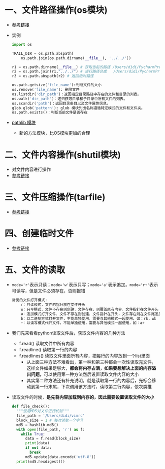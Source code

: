# 一、文件路径操作(os模块)

- [参考链接](https://blog.csdn.net/kdongyi/article/details/82313150?ops_request_misc=%257B%2522request%255Fid%2522%253A%2522164964763616780366553189%2522%252C%2522scm%2522%253A%252220140713.130102334..%2522%257D&request_id=164964763616780366553189&biz_id=0&utm_medium=distribute.pc_search_result.none-task-blog-2~all~top_positive~default-1-82313150.142^v7^control,157^v4^control&utm_term=os.path&spm=1018.2226.3001.4187)

- 实例

  ```python
  import os
  
  TRAIL_DIR = os.path.abspath(
      os.path.join(os.path.dirname(__file__), '../../'))
  
  r1 = os.path.dirname(__file__) # 获取当前的路径 /Users/didi/PycharmProjects/pythonProject
  r2 = os.path.join(r1,"../../") # 进行路径合成   /Users/didi/PycharmProjects/pythonProject/../../
  r3 = os.path.abspath(r2) # 返回绝对路径
  
  os.path.getsize('file_name'):判断文件的大小
  os.remove('file_name'): 删除文件
  os.listdir('dir_path')：返回指定目录路径中存在的文件和目录的列表。
  os.walk('dir_path')：递归获取目录和子目录中所有文件的列表。
  os.scandir('path')：返回目录条目以及文件属性信息。
  glob.glob('pattern'): glob 模块列出名称遵循特定模式的文件和文件夹。
  os.path.exists()：判断当前文件是否存在
  
  ```

- [pathlib 模块](https://blog.csdn.net/looker53/article/details/106064166?spm=1001.2101.3001.6661.1&utm_medium=distribute.pc_relevant_t0.none-task-blog-2%7Edefault%7ECTRLIST%7ERate-1.pc_relevant_aa&depth_1-utm_source=distribute.pc_relevant_t0.none-task-blog-2%7Edefault%7ECTRLIST%7ERate-1.pc_relevant_aa&utm_relevant_index=1)
  
  - 新的方法模块，比OS模块更加的合理

# 二、文件内容操作(shutil模块)

- 对文件内容进行操作
- [参考链接](https://blog.csdn.net/qq_40223983/article/details/95984230)

# 三、文件压缩操作(tarfile)

- [参考链接](https://blog.csdn.net/zhongbeida_xue/article/details/71124568?ops_request_misc=%257B%2522request%255Fid%2522%253A%2522165456983416782390585819%2522%252C%2522scm%2522%253A%252220140713.130102334..%2522%257D&request_id=165456983416782390585819&biz_id=0&utm_medium=distribute.pc_search_result.none-task-blog-2~all~sobaiduend~default-2-71124568-null-null.142^v11^pc_search_result_control_group,157^v13^control&utm_term=tarfile.open&spm=1018.2226.3001.4187)

# 四、创建临时文件

- [参考链接](https://blog.csdn.net/qq_32617703/article/details/101267426?ops_request_misc=%25257B%252522request%25255Fid%252522%25253A%252522165468941016780366524472%252522%25252C%252522scm%252522%25253A%25252220140713.130102334..%252522%25257D&request_id=165468941016780366524472&biz_id=0&utm_medium=distribute.pc_search_result.none-task-blog-2~all~sobaiduend~default-2-101267426-null-null.142%5Ev11%5Epc_search_result_control_group,157%5Ev13%5Econtrol&utm_term=+tempfile.TemporaryDirectory&spm=1018.2226.3001.4187)

# 五、文件的读取

- `mode='r'`表示只读；`mode='w'`表示只写；`mode='a'`表示追加。`mode='r+'`表示可读写，但是文件必须存在，否则报错

  ```python
  常见的文件打开模式：
      r：只读模式，文件的指针放在文件开头
      w：只写模式，文件不存在则创建，文件存在，则覆盖原有内容，文件指针在文件开头
      a：追加模式打开文件，文件不存在则创建，文件指针在开头，文件存在则在文件尾追加内容，文件指针在源文件末尾
      b：以二进制方式打开文件，不能单独使用，需要与其他模式一起使用，如：rb，wb
      +：以读写模式代开文件，不能单独使用，需要与其他模式一起使用，如：a+
  
  ```

  
- 我们先来看看python读取文件后，获取文件内容的几种方法
  - f.read()	读取文件中所有内容
  - f.readline()	读取第一行的内容
  - f.readlines()	读取文件里面所有内容，把每行的内容放到一个list里面
    - 从上面三种方法不难看出，第一种和第三种都会一次性读取完文件，这样文件如果足够大，**都会将内存占满，如果要想解决上面的内存溢出问题**，可以使用第一种方法然后设置读取文件内容的大小
    - 其实第二种方法还有补充说明，就是读取第一行的内容后，光标会移动到第一行末尾，下次调用该方法时，读取第二行内容，依次类推

- 读取文件的时候，**是先将内容加载到内存的，因此需要设置读取文件的大小**

  ```python
  def file_check():
    """使用MD5对文件进行校验"""
    file_path = '/Users/didi/vimrc'
    block_size = 1 # 每次读取一个字节
    md5 = hashlib.md5()
    with open(file_path, 'r') as f:
      while True:
        data = f.read(block_size)
        print(data)
        if not data:
          break
        md5.update(data.encode('utf-8'))
    print(md5.hexdigest())
  ```

  
